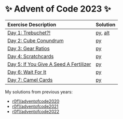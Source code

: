 # :sparkles: Advent of Code 2023 :sparkles:

|Exercise Description|Solution|
|:---|:---|
|[Day 1: Trebuchet?!](https://adventofcode.com/2023/day/1)                       |[py](/day01/main.py), [alt](/day01/alt.py)|
|[Day 2: Cube Conundrum](https://adventofcode.com/2023/day/2)                    |[py](/day02/main.py)|
|[Day 3: Gear Ratios](https://adventofcode.com/2023/day/3)                       |[py](/day03/main.py)|
|[Day 4: Scratchcards](https://adventofcode.com/2023/day/4)                      |[py](/day04/main.py)|
|[Day 5: If You Give A Seed A Fertilizer](https://adventofcode.com/2023/day/5)   |[py](/day05/main.py)|
|[Day 6: Wait For It](https://adventofcode.com/2023/day/6)                       |[py](/day06/main.py)|
|[Day 7: Camel Cards](https://adventofcode.com/2023/day/7)                       |[py](/day06/main.py)|

My solutions from previous years:
* [r0f1/adventofcode2020](https://github.com/r0f1/adventofcode2020)
* [r0f1/adventofcode2021](https://github.com/r0f1/adventofcode2021)
* [r0f1/adventofcode2022](https://github.com/r0f1/adventofcode2022)
